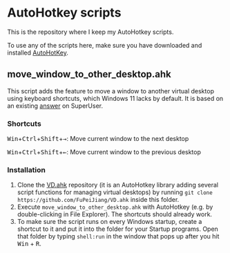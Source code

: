 # AutoHotkey scripts

This is the repository where I keep my AutoHotkey scripts.

To use any of the scripts here, make sure you have downloaded and installed [AutoHotKey](https://www.autohotkey.com/).

## move_window_to_other_desktop.ahk

This script adds the feature to move a window to another virtual desktop using keyboard shortcuts, which Windows 11 lacks by default. It is based on an existing [answer](https://superuser.com/a/1708146/1185399) on SuperUser.

### Shortcuts

<kbd>Win</kbd>+<kbd>Ctrl</kbd>+<kbd>Shift</kbd>+<kbd>&rightarrow;</kbd>: Move current window to the next desktop

<kbd>Win</kbd>+<kbd>Ctrl</kbd>+<kbd>Shift</kbd>+<kbd>&leftarrow;</kbd>: Move current window to the previous desktop

### Installation

1.  Clone the [VD.ahk](https://github.com/FuPeiJiang/VD.ahk) repository (it is an AutoHotkey library adding several script functions for managing virtual desktops) by running `git clone https://github.com/FuPeiJiang/VD.ahk` inside this folder.
2.  Execute `move_window_to_other_desktop.ahk` with AutoHotkey (e.g. by double-clicking in File Explorer). The shortcuts should already work.
3.  To make sure the script runs on every Windows startup, create a shortcut to it and put it into the folder for your Startup programs. Open that folder by typing `shell:run` in the window that pops up after you hit <kbd>Win</kbd> + <kbd>R</kbd>.
